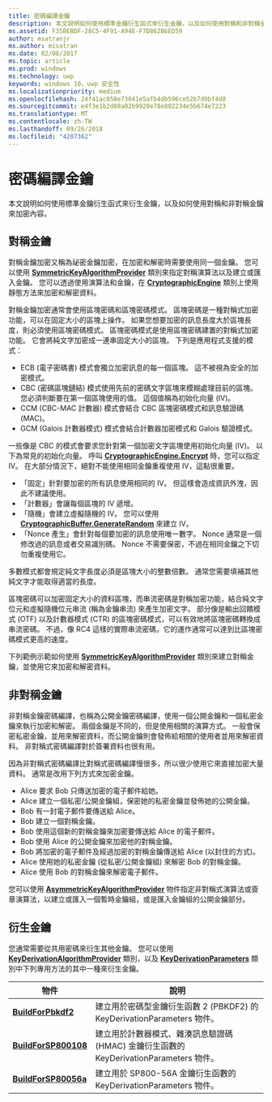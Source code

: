 ```yaml
---
title: 密碼編譯金鑰
description: 本文說明如何使用標準金鑰衍生函式來衍生金鑰，以及如何使用對稱和非對稱金鑰來加密內容。
ms.assetid: F35BEBDF-28C5-4F91-A94E-F7D862B6ED59
author: msatranjr
ms.author: misatran
ms.date: 02/08/2017
ms.topic: article
ms.prod: windows
ms.technology: uwp
keywords: windows 10，uwp 安全性
ms.localizationpriority: medium
ms.openlocfilehash: 24f41ac858e73041e5afb4db596ce52b7d9bf4d8
ms.sourcegitcommit: e4f3e1b2d08a02b9920e78e802234e5b674e7223
ms.translationtype: MT
ms.contentlocale: zh-TW
ms.lasthandoff: 09/26/2018
ms.locfileid: "4207362"
---
```

# <a name="cryptographic-keys"></a>密碼編譯金鑰




本文說明如何使用標準金鑰衍生函式來衍生金鑰，以及如何使用對稱和非對稱金鑰來加密內容。 

## <a name="symmetric-keys"></a>對稱金鑰


對稱金鑰加密又稱為祕密金鑰加密，在加密和解密時需要使用同一個金鑰。 您可以使用 [**SymmetricKeyAlgorithmProvider**](https://msdn.microsoft.com/library/windows/apps/br241537) 類別來指定對稱演算法以及建立或匯入金鑰。 您可以透過使用演算法和金鑰，在 [**CryptographicEngine**](https://msdn.microsoft.com/library/windows/apps/br241490) 類別上使用靜態方法來加密和解密資料。

對稱金鑰加密通常會使用區塊密碼和區塊密碼模式。 區塊密碼是一種對稱式加密功能，可以在固定大小的區塊上操作。 如果您想要加密的訊息長度大於區塊長度，則必須使用區塊密碼模式。 區塊密碼模式是使用區塊密碼建置的對稱式加密功能。 它會將純文字加密成一連串固定大小的區塊。 下列是應用程式支援的模式：

-   ECB (電子密碼書) 模式會獨立加密訊息的每一個區塊。 這不被視為安全的加密模式。
-   CBC (密碼區塊鏈結) 模式使用先前的密碼文字區塊來模糊處理目前的區塊。 您必須判斷要在第一個區塊使用的值。 這個值稱為初始化向量 (IV)。
-   CCM (CBC-MAC 計數器) 模式會結合 CBC 區塊密碼模式和訊息驗證碼 (MAC)。
-   GCM (Galois 計數器模式) 模式會結合計數器加密模式和 Galois 驗證模式。

一些像是 CBC 的模式會要求您針對第一個加密文字區塊使用初始化向量 (IV)。 以下為常見的初始化向量。 呼叫 [**CryptographicEngine.Encrypt**](https://msdn.microsoft.com/library/windows/apps/br241494) 時，您可以指定 IV。 在大部分情況下，絕對不能使用相同金鑰重複使用 IV，這點很重要。

-   「固定」針對要加密的所有訊息使用相同的 IV。 但這樣會造成資訊外洩，因此不建議使用。
-   「計數器」會讓每個區塊的 IV 遞增。
-   「隨機」會建立虛擬隨機的 IV。 您可以使用 [**CryptographicBuffer.GenerateRandom**](https://msdn.microsoft.com/library/windows/apps/br241392) 來建立 IV。
-   「Nonce 產生」會針對每個要加密的訊息使用唯一數字。 Nonce 通常是一個修改過的訊息或者交易識別碼。 Nonce 不需要保密，不過在相同金鑰之下切勿重複使用它。

多數模式都會規定純文字長度必須是區塊大小的整數倍數。 通常您需要填補其他純文字才能取得適當的長度。

區塊密碼可以加密固定大小的資料區塊，而串流密碼是對稱加密功能，結合純文字位元和虛擬隨機位元串流 (稱為金鑰串流) 來產生加密文字。 部分像是輸出回饋模式 (OTF) 以及計數器模式 (CTR) 的區塊密碼模式，可以有效地將區塊密碼轉換成串流密碼。 不過，像 RC4 這樣的實際串流密碼，它的運作通常可以達到比區塊密碼模式更高的速度。

下列範例示範如何使用 [**SymmetricKeyAlgorithmProvider**](https://msdn.microsoft.com/library/windows/apps/br241537) 類別來建立對稱金鑰，並使用它來加密和解密資料。

## <a name="asymmetric-keys"></a>非對稱金鑰


非對稱金鑰密碼編譯，也稱為公開金鑰密碼編譯，使用一個公開金鑰和一個私密金鑰來執行加密和解密。 兩個金鑰是不同的，但是使用相關的演算方式。 一般會保密私密金鑰，並用來解密資料，而公開金鑰則會發佈給相關的使用者並用來解密資料。 非對稱式密碼編譯對於簽署資料也很有用。

因為非對稱式密碼編譯比對稱式密碼編譯慢很多，所以很少使用它來直接加密大量資料。 通常是改用下列方式來加密金鑰。

-   Alice 要求 Bob 只傳送加密的電子郵件給她。
-   Alice 建立一個私密/公開金鑰組，保密她的私密金鑰並發佈她的公開金鑰。
-   Bob 有一封電子郵件要傳送給 Alice。
-   Bob 建立一個對稱金鑰。
-   Bob 使用這個新的對稱金鑰來加密要傳送給 Alice 的電子郵件。
-   Bob 使用 Alice 的公開金鑰來加密他的對稱金鑰。
-   Bob 將加密的電子郵件及經過加密的對稱金鑰傳送給 Alice (以封住的方式)。
-   Alice 使用她的私密金鑰 (從私密/公開金鑰組) 來解密 Bob 的對稱金鑰。
-   Alice 使用 Bob 的對稱金鑰來解密電子郵件。

您可以使用 [**AsymmetricKeyAlgorithmProvider**](https://msdn.microsoft.com/library/windows/apps/br241478) 物件指定非對稱式演算法或簽章演算法，以建立或匯入一個暫時金鑰組，或是匯入金鑰組的公開金鑰部分。

## <a name="deriving-keys"></a>衍生金鑰


您通常需要從共用密碼來衍生其他金鑰。 您可以使用 [**KeyDerivationAlgorithmProvider**](https://msdn.microsoft.com/library/windows/apps/br241518) 類別，以及 [**KeyDerivationParameters**](https://msdn.microsoft.com/library/windows/apps/br241524) 類別中下列專用方法的其中一種來衍生金鑰。

| 物件                                                                            | 說明                                                                                                                                |
|-----------------------------------------------------------------------------------|--------------------------------------------------------------------------------------------------------------------------------------------|
| [**BuildForPbkdf2**](https://msdn.microsoft.com/library/windows/apps/br241525)    | 建立用於密碼型金鑰衍生函數 2 (PBKDF2) 的 KeyDerivationParameters 物件。                                 |
| [**BuildForSP800108**](https://msdn.microsoft.com/library/windows/apps/br241526)  | 建立用於計數器模式、雜湊訊息驗證碼 (HMAC) 金鑰衍生函數的 KeyDerivationParameters 物件。 |
| [**BuildForSP80056a**](https://msdn.microsoft.com/library/windows/apps/br241527)  | 建立用於 SP800-56A 金鑰衍生函數的 KeyDerivationParameters 物件。                                                 |

 
